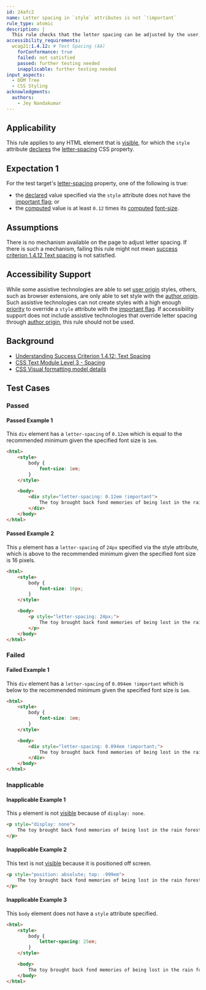 ```yaml
---
id: 24afc2
name: Letter spacing in `style` attributes is not `!important`
rule_type: atomic
description: |
  This rule checks that the letter spacing can be adjusted by the user, i.e. that `!important` is not applied to the style, unless the style has already exceeded the specified metric for retaining content visibility and functionality.
accessibility_requirements:
  wcag21:1.4.12: # Text Spacing (AA)
    forConformance: true
    failed: not satisfied
    passed: further testing needed
    inapplicable: further testing needed
input_aspects:
  - DOM Tree
  - CSS Styling
acknowledgments:
  authors:
    - Jey Nandakumar
---
```


## Applicability

This rule applies to any HTML element that is [visible][], for which the `style` attribute [declares][declared] the [letter-spacing][] CSS property.

## Expectation 1

For the test target's [letter-spacing][] property, one of the following is true:

- the [declared][] value specified via the `style` attribute does not have the [important flag][]; or
- the [computed][] value is at least `0.12` times its [computed][] [font-size][].

## Assumptions

There is no mechanism available on the page to adjust letter spacing. If there is such a mechanism, failing this rule might not mean [success criterion 1.4.12 Text spacing](https://www.w3.org/TR/WCAG21/#text-spacing) is not satisfied.

## Accessibility Support

While some assistive technologies are able to set [user origin][] styles, others, such as browser extensions, are only able to set style with the [author origin][]. Such assistive technologies can not create styles with a high enough [priority][] to override a `style` attribute with the [important flag][]. If accessibility support does not include assistive technologies that override letter spacing through [author origin][], this rule should not be used.

## Background

- [Understanding Success Criterion 1.4.12: Text Spacing](https://www.w3.org/WAI/WCAG21/Understanding/text-spacing.html)
- [CSS Text Module Level 3 - Spacing](https://www.w3.org/TR/css-text-3/#spacing)
- [CSS Visual formatting model details](https://drafts.csswg.org/css2/visudet.html)

## Test Cases

### Passed

#### Passed Example 1

This `div` element has a `letter-spacing` of `0.12em` which is equal to the recommended minimum given the specified font size is `1em`.

```html
<html>
	<style>
		body {
			font-size: 1em;
		}
	</style>

	<body>
		<div style="letter-spacing: 0.12em !important">
			The toy brought back fond memories of being lost in the rain forest.
		</div>
	</body>
</html>
```

#### Passed Example 2

This `p` element has a `letter-spacing` of `24px` specified via the style attribute, which is above to the recommended minimum given the specified font size is 16 pixels.

```html
<html>
	<style>
		body {
			font-size: 16px;
		}
	</style>

	<body>
		<p style="letter-spacing: 24px;">
			The toy brought back fond memories of being lost in the rain forest.
		</p>
	</body>
</html>
```

### Failed

#### Failed Example 1

This `div` element has a `letter-spacing` of `0.094em !important` which is below to the recommended minimum given the specified font size is `1em`.

```html
<html>
	<style>
		body {
			font-size: 1em;
		}
	</style>

	<body>
		<div style="letter-spacing: 0.094em !important;">
			The toy brought back fond memories of being lost in the rain forest.
		</div>
	</body>
</html>
```

### Inapplicable

#### Inapplicable Example 1

This `p` element is not [visible][] because of `display: none`.

```html
<p style="display: none">
	The toy brought back fond memories of being lost in the rain forest.
</p>
```

#### Inapplicable Example 2

This text is not [visible][] because it is positioned off screen.

```html
<p style="position: absolute; top: -999em">
	The toy brought back fond memories of being lost in the rain forest.
</p>
```

#### Inapplicable Example 3

This `body` element does not have a `style` attribute specified.

```html
<html>
	<style>
		body {
			letter-spacing: 25em;
		}
	</style>

	<body>
		The toy brought back fond memories of being lost in the rain forest.
	</body>
</html>
```

[visible]: #visible 'Definition of visible'
[letter-spacing]: https://www.w3.org/TR/css-text-3/#propdef-letter-spacing 'CSS Text Module Level 3 - Tracking: the letter-spacing property'
[priority]: https://www.w3.org/TR/cssom/#dom-cssstyledeclaration-getpropertypriority 'CSS Object Model (CSSOM) - Definition getComputedPriority'
[computed]: https://www.w3.org/TR/css-cascade-3/#computed-value 'CSS Cascading and Inheritance Level 3 - Computed Values'
[author origin]: https://drafts.csswg.org/css-cascade-4/#cascade-origin-author 'CSS Cascading and Inheritance Level 4 - Cascading Origins - Author Origin'
[user origin]: https://drafts.csswg.org/css-cascade-4/#cascade-origin-user 'CSS Cascading and Inheritance Level 4 - Cascading Origins - User Origin'
[font-size]: https://www.w3.org/TR/css-fonts-3/#propdef-font-size 'CSS Fonts Module Level 3- Font size: the font-size property'
[important flag]: https://www.w3.org/TR/cssom/#css-declaration-important-flag 'CSS Object Model (CSSOM) - important flag'
[declared]: https://www.w3.org/TR/css-cascade-3/#declared 'CSS Cascading and Inheritance Level 3 - Declared Values'
